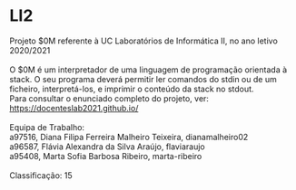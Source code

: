 # LI2
Projeto $0M referente à UC Laboratórios de Informática II, no ano letivo 2020/2021
</br>
</br>
O $0M é um interpretador de uma linguagem de programação orientada à stack. O seu programa deverá permitir ler comandos do stdin ou de um ficheiro, interpretá-los, e imprimir o conteúdo da stack no stdout.
</br>
Para consultar o enunciado completo do projeto, ver: https://docenteslab2021.github.io/
</br>
</br>
Equipa de Trabalho:
</br>
a97516, Diana Filipa Ferreira Malheiro Teixeira, dianamalheiro02
</br>
a96587, Flávia Alexandra da Silva Araújo, flaviaraujo
</br>
a95408, Marta Sofia Barbosa Ribeiro, marta-ribeiro
</br>
</br>
Classificação: 15
